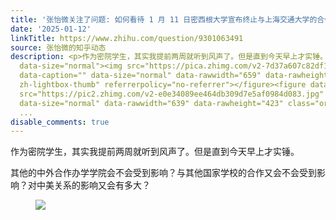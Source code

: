 ```yaml
---
title: '张怡微关注了问题: 如何看待 1 月 11 日密西根大学宣布终止与上海交通大学的合作项目？'
date: '2025-01-12'
linkTitle: https://www.zhihu.com/question/9301063491
source: 张怡微的知乎动态
description: <p>作为密院学生，其实我提前两周就听到风声了。但是直到今天早上才实锤。</p><p>其他的中外合作办学学院会不会受到影响？与其他国家学校的合作又会不会受到影响？对中美关系的影响又会有多大？</p><figure
  data-size="normal"><img src="https://pica.zhimg.com/v2-7d37a607c82df1f95617e7047dd693ee.jpg"
  data-caption="" data-size="normal" data-rawwidth="659" data-rawheight="890" class="origin_image
  zh-lightbox-thumb" referrerpolicy="no-referrer"></figure><figure data-size="normal"><img
  src="https://pic2.zhimg.com/v2-e0e34089ee464db309d7e5af0984d083.jpg" data-caption=""
  data-size="normal" data-rawwidth="639" data-rawheight="423" class="origin_image
  ...
disable_comments: true
---
```

<p>作为密院学生，其实我提前两周就听到风声了。但是直到今天早上才实锤。</p><p>其他的中外合作办学学院会不会受到影响？与其他国家学校的合作又会不会受到影响？对中美关系的影响又会有多大？</p><figure data-size="normal"><img src="https://pica.zhimg.com/v2-7d37a607c82df1f95617e7047dd693ee.jpg" data-caption="" data-size="normal" data-rawwidth="659" data-rawheight="890" class="origin_image zh-lightbox-thumb" referrerpolicy="no-referrer"></figure><figure data-size="normal"><img src="https://pic2.zhimg.com/v2-e0e34089ee464db309d7e5af0984d083.jpg" data-caption="" data-size="normal" data-rawwidth="639" data-rawheight="423" class="origin_image ...
